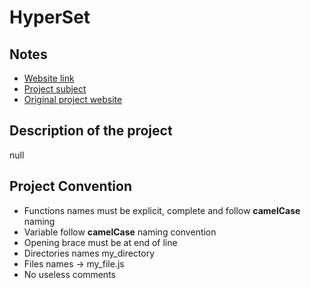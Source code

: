 # HyperSet 

## Notes
- [Website link](https://codefirst.iut.uca.fr/containers/HyperSet-hyperset)
- [Project subject](https://codefirst.iut.uca.fr/git/cedric.bouhours/Projets_SAE_S4/src/branch/master/Projets/Projet_11.md)
- [Original project website](https://sancy.iut.uca.fr/~lafourcade/hyper-set-reda/HyperSet/)

## Description of the project 

null

## Project Convention

- Functions names must be explicit, complete and follow **camelCase** naming
- Variable follow **camelCase** naming convention
- Opening brace must be at end of line
- Directories names my_directory
- Files names -> my_file.js
- No useless comments